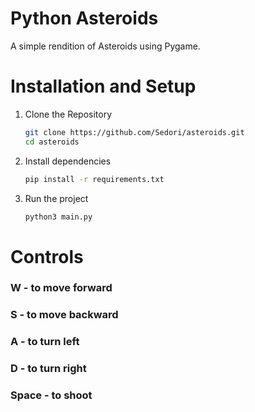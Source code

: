 # Python Asteroids
A simple rendition of Asteroids using Pygame.

# Installation and Setup
1. Clone the Repository
   ```bash
   git clone https://github.com/Sedori/asteroids.git
   cd asteroids
   ```
2. Install dependencies
   ```bash
   pip install -r requirements.txt
   ```
3. Run the project
   ```bash
   python3 main.py
   ```

# Controls
### W - to move forward
### S - to move backward
### A - to turn left
### D - to turn right
### Space - to shoot
